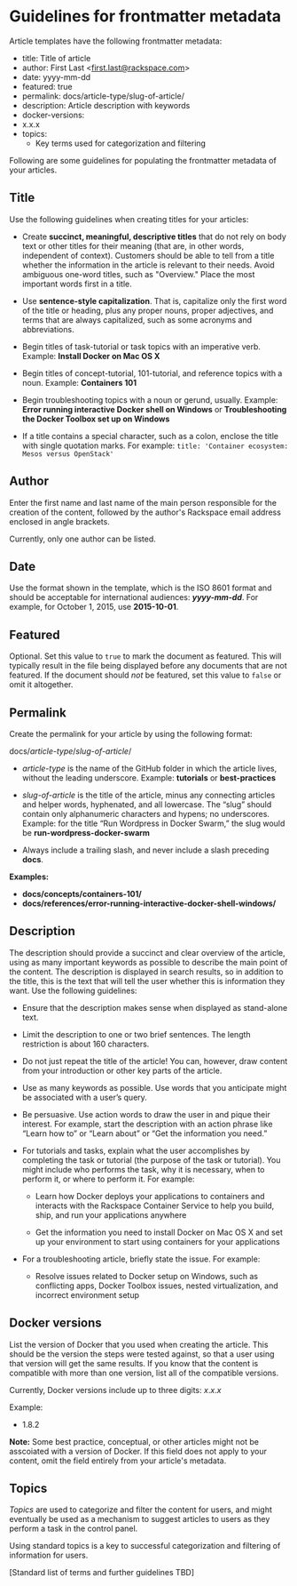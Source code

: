 # Guidelines for frontmatter metadata

Article templates have the following frontmatter metadata:

- title: Title of article
- author: First Last &lt;first.last@rackspace.com>
- date: yyyy-mm-dd
- featured: true
- permalink: docs/article-type/slug-of-article/
- description: Article description with keywords
- docker-versions:
 - x.x.x
- topics:
  - Key terms used for categorization and filtering  

Following are some guidelines for populating the frontmatter metadata of your articles.

## Title
Use the following guidelines when creating titles for your articles:

- Create **succinct, meaningful, descriptive titles** that do not rely on body text or other titles for their meaning (that are, in other words, independent of context). Customers should be able to tell from a title whether the information in the article is relevant to their needs. Avoid ambiguous one-word titles, such as "Overview." Place the most important words first in a title.

- Use **sentence-style capitalization**. That is, capitalize only the first word of the title or heading, plus any proper nouns, proper adjectives, and terms that are always capitalized, such as some acronyms and abbreviations.

- Begin titles of task-tutorial or task topics with an imperative verb. Example: **Install Docker on Mac OS X**

- Begin titles of concept-tutorial, 101-tutorial, and reference topics with a noun. Example: **Containers 101**

- Begin troubleshooting topics with a noun or gerund, usually. Example: **Error running interactive Docker shell on Windows** or **Troubleshooting the Docker Toolbox set up on Windows**

- If a title contains a special character, such as a colon, enclose the title with single quotation marks. For example: `title: 'Container ecosystem: Mesos versus OpenStack'`

## Author
Enter the first name and last name of the main person responsible for the creation of the content, followed by the author's Rackspace email address enclosed in angle brackets.

Currently, only one author can be listed.

## Date
Use the format shown in the template, which is the ISO 8601 format and should be acceptable for international audiences: ***yyyy-mm-dd***. For example, for October 1, 2015, use **2015-10-01**.

## Featured

Optional. Set this value to `true` to mark the document as featured. This will typically result in the file being displayed before any documents that are not featured. If the document should _not_ be featured, set this value to `false` or omit it altogether.

## Permalink
Create the permalink for your article by using the following format:

docs/*article-type*/*slug-of-article*/

- *article-type* is the name of the GitHub folder in which the article lives, without the leading underscore. Example: **tutorials** or **best-practices**

- *slug-of-article* is the title of the article, minus any connecting articles and helper words, hyphenated, and all lowercase. The “slug” should  contain only alphanumeric characters and hypens; no underscores. Example: for the title “Run Wordpress in Docker Swarm,” the slug would be **run-wordpress-docker-swarm**

- Always include a trailing slash, and never include a slash preceding **docs**.

**Examples:**

- **docs/concepts/containers-101/**
- **docs/references/error-running-interactive-docker-shell-windows/**

## Description

The description should provide a succinct and clear overview of the article, using as many important keywords as possible to describe the main point of the content. The description is displayed in search results, so in addition to the title, this is the text that will tell the user whether this is information they want. Use the following guidelines:

- Ensure that the description makes sense when displayed as stand-alone text.

- Limit the description to one or two brief sentences. The length restriction is about 160 characters.

- Do not just repeat the title of the article! You can, however, draw content from your introduction or other key parts of the article.

- Use as many keywords as possible. Use words that you anticipate might be associated with a user’s query.

- Be persuasive. Use action words to draw the user in and pique their interest. For example, start the description with an action phrase like “Learn how to” or “Learn about” or “Get the information you need.”

- For tutorials and tasks, explain what the user accomplishes by completing the task or tutorial (the purpose of the task or tutorial). You might include who performs the task, why it is necessary, when to perform it, or where to perform it. For example:

  - Learn how Docker deploys your applications to containers and interacts with the Rackspace Container Service to help you build, ship, and run your applications anywhere

  - Get the information you need to install Docker on Mac OS X and set up your environment to start using containers for your applications

- For a troubleshooting article, briefly state the issue. For example:

  - Resolve issues related to Docker setup on Windows, such as conflicting apps, Docker Toolbox issues, nested virtualization, and incorrect environment setup

## Docker versions

List the version of Docker that you used when creating the article. This should be the version the steps were tested against, so that a user using that version will get the same results. If you know that the content is compatible with more than one version, list all of the compatible versions.  

Currently, Docker versions include up to three digits: *x*.*x*.*x*

Example:

- 1.8.2

**Note:** Some best practice, conceptual, or other articles might not be asscoiated with a version of Docker. If this field does not apply to your content, omit the field entirely from your article's metadata.

## Topics

*Topics* are used to categorize and filter the content for users, and might eventually be used as a mechanism to suggest articles to users as they perform a task in the control panel.  

Using standard topics is a key to successful categorization and filtering of information for users.

[Standard list of terms and further guidelines TBD]
